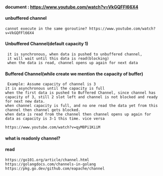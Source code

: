 #### document : https://www.youtube.com/watch?v=VkGQFFl66X4

#### unbuffered channel 

	cannot execute in the same goroutine? https://www.youtube.com/watch?v=VkGQFFl66X4

#### Unbuffered Channel(default capacity 1)
	
     it is synchronous, when data is pushed to unbuffered channel, 
     it will wait until this data is read(blocking)
     when the data is read, channel opens up again for next data 

#### Buffered Channel(while create we mention the capacity of buffer)
	
     Example: Assume capacity of channel is 3
  	it is asynchronous until the capacity is full
  	when the first data is pushed to Buffered Channel, since channel has capacity of 3, still 2 slot left and channel is not blocked and ready for next new data.
  	when channel capacity is full, and no one read the data yet from this channel then channel gets blocked.
  	when data is read from the channel then channel opens up again for data as capacity is 3-1 this time. vice versa
  	
  	https://www.youtube.com/watch?v=qyM8Pi1KiiM

#### what is readonly channel?

#### read

	https://go101.org/article/channel.html
 	https://golangdocs.com/channels-in-golang
 	https://pkg.go.dev/github.com/eapache/channel
